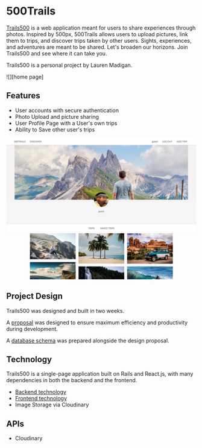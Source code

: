 # 500Trails

[Trails500][500Trails] is a web application meant for users to share experiences through photos. Inspired by 500px, 500Trails allows users to upload pictures, link them to trips, and discover trips taken by other users. Sights, experiences, and adventures are meant to be shared. Let's broaden our horizons.  Join Trails500 and see where it can take you.

Trails500 is a personal project by Lauren Madigan.

![][home page]

## Features

- User accounts with secure authentication
- Photo Upload and picture sharing
- User Profile Page with a User's own trips
- Ability to Save other user's trips

![demo_user's profile][profile]


## Project Design

Trails500 was designed and built in two weeks.

A [proposal][proposal] was designed to ensure maximum efficiency and productivity during development.

A [database schema][schema] was prepared alongside the design proposal.

## Technology

Trails500 is a single-page application built on Rails and React.js, with many dependencies in both the backend and the frontend.

- [Backend technology][backend]
- [Frontend technology][frontend]
- Image Storage via Cloudinary

## APIs

- Cloudinary


[500Trails]: https://trails500.herokuapp.com
[profile]: ./docs/images/profile-page.png "A user's tracks"
[proposal]: ./docs/proposal.md
[schema]: ./docs/schema.md
[backend]: ./docs/backend.md
[frontend]: ./docs/frontend.md
